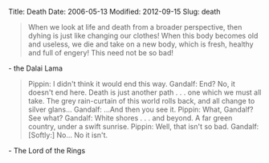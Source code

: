 Title: Death
Date: 2006-05-13
Modified: 2012-09-15
Slug: death

<blockquote>When we look at life and death from a broader perspective, then dyhing is just like changing our clothes! When this body becomes old and useless, we die and take on a new body, which is fresh, healthy and full of engery! This need not be so bad!</blockquote>
- the Dalai Lama

<blockquote>Pippin: I didn't think it would end this way.
Gandalf: End? No, it doesn't end here. Death is just another path . . . one which we must all take. The grey rain-curtain of this world rolls back, and all change to silver glans...
Gandalf: ...And then you see it.
Pippin: What, Gandalf? See what?
Gandalf: White shores . . . and beyond. A far green country, under a swift sunrise.
Pippin: Well, that isn't so bad.
Gandalf: [Softly:] No... No it isn't.</blockquote>
- The Lord of the Rings
